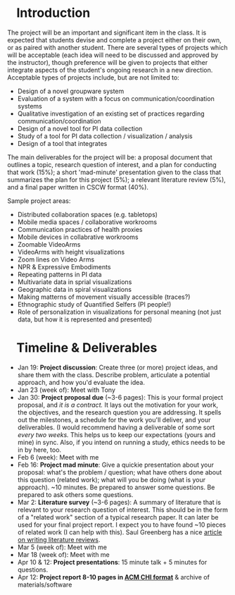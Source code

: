 



#   Introduction

The project will be an important and significant item in the class. It is expected that students devise and complete a project either on their own, or as paired with another student. There are several types of projects which will be acceptable (each idea will need to be discussed and approved by the instructor), though preference will be given to projects that either integrate aspects of the student's ongoing research in a new direction. Acceptable types of projects include, but are not limited to:

* Design of a novel groupware system
* Evaluation of a system with a focus on communication/coordination systems
* Qualitative investigation of an existing set of practices regarding communication/coordination
* Design of a novel tool for PI data collection
* Study of a tool for PI data collection / visualization / analysis
* Design of a tool that integrates

The main deliverables for the project will be: a proposal document that outlines a topic, research question of interest, and a plan for conducting that work (15%); a short 'mad-minute' presentation given to the class that summarizes the plan for this project (5%); a relevant literature review (5%), and a final paper written in CSCW format (40%).

Sample project areas:

* Distributed collaboration spaces (e.g. tabletops)
* Mobile media spaces / collaborative workrooms
* Communication practices of health proxies
* Mobile devices in collabrative workrooms
* Zoomable VideoArms
* VideoArms with height visualizations
* Zoom lines on Video Arms
* NPR & Expressive Embodiments
* Repeating patterns in PI data
* Multivariate data in sprial visualizations
* Geographic data in spiral visualizations
* Making matterns of movement visually accessible (traces?)
* Ethnographic study of Quantified Selfers (PI people!)
* Role of personalization in visualizations for personal meaning (not just data, but how it is represented and presented)

#   Timeline & Deliverables

* Jan 19: **Project discussion**: Create three (or more) project ideas, and share them with the class. Describe problem, articulate a potential approach, and how you'd evaluate the idea.
* Jan 23 (week of): Meet with Tony
* Jan 30: **Project proposal due** (~3-6 pages): This is your formal project proposal, and _it is a contract._ It lays out the motivation for your work, the objectives, and the research question you are addressing. It spells out the milestones, a schedule for the work you'll deliver, and your deliverables. (I would recommend having a deliverable of some sort _every two weeks._ This helps us to keep our expectations (yours and mine) in sync. Also, if you intend on running a study, ethics needs to be in by here, too.
* Feb 6 (week): Meet with me
* Feb 16: **Project mad minute**: Give a quickie presentation about your proposal: what's the problem / question; what have others done about this question (related work); what will you be doing (what is your approach). ~10 minutes. Be prepared to answer some questions. Be prepared to ask others some questions.
* Mar 2: **Literature survey** (~3-6 pages): A summary of literature that is relevant to your research question of interest. This should be in the form of a "related work" section of a typical research paper. It can later be used for your final project report. I expect you to have found ~10 pieces of related work (I can help with this). Saul Greenberg has a nice [article on writing literature reviews](http://pages.cpsc.ucalgary.ca/~saul/wiki/pmwiki.php/Chapter1/HowToWriteALiteratureReview).
* Mar 5 (week of): Meet with me
* Mar 18 (week of): Meet with me
* Apr 10 & 12: **Project presentations**: 15 minute talk + 5 minutes for questions.
* Apr 12: **Project report 8-10 pages in [ACM CHI format](http://www.sigchi.org/chipubform)** & archive of materials/software
